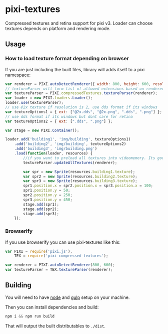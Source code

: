 # pixi-textures
Compressed textures and retina support for pixi v3. Loader can choose textures depends on platform and rendering mode.

## Usage

### How to load texture format depending on browser

If you are just including the built files, library will adds itself to a pixi namespace:

```js
var renderer = PIXI.autoDetectRenderer({ width: 800, height: 600, resolution: 2 });
// textureParser will form list of allowed extensions based on renderer.
var textureParser = PIXI.compressedTextures.textureParser(renderer);
var loader = new PIXI.loaders.Loader();
loader.use(textureParser);
// use @2x texture if resolution is 2, use dds format if its windows
var textureOptions1 = { ext: ["@2x.dds", "@2x.png", ".dds", ".png"] };
// use dds format if its windows but dont care for retina
var textureOptions2 = { ext: [".dds", ".png"] };

var stage = new PIXI.Container();

loader.add('building1', 'img/building', textureOptions1)
    .add('building2', 'img/building', textureOptions2)
    .add('building3', 'img/building.png')
    .load(function(loader, resources) {
        //if you want to preload all textures into videomemory. Its good if your textures are 2048x2048.
        textureParser.updateAllTextures(renderer);

        var spr = new Sprite(resources.building1.texture);
        var spr2 = new Sprite(resources.building2.texture);
        var spr3 = new Sprite(resources.building3.texture);
        spr1.position.x = spr2.position.x = spr3.position.x = 100;
        spr1.position.y = 50;
        spr2.position.y = 250;
        spr3.position.y = 450;
        stage.add(spr1);
        stage.add(spr2);
        stage.add(spr3);
    });
```

### Browserify

If you use browserify you can use pixi-textures like this:

```js
var PIXI = require('pixi.js'),
    TEX = require('pixi-compressed-textures');

var renderer = PIXI.autoDetectRenderer(800, 600);
var textureParser = TEX.textureParser(renderer);
```

## Building

You will need to have [node][node] and [gulp][gulp] setup on your machine.

Then you can install dependencies and build:

```js
npm i && npm run build
```

That will output the built distributables to `./dist`.

[node]:       http://nodejs.org/
[gulp]:       http://gulpjs.com/

